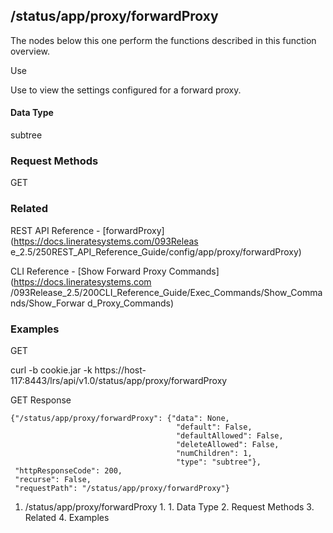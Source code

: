 ## /status/app/proxy/forwardProxy

The nodes below this one perform the functions described in this function
overview.

Use

Use to view the settings configured for a forward proxy.

#### Data Type

subtree

### Request Methods

GET

### Related

REST API Reference - [forwardProxy](https://docs.lineratesystems.com/093Releas
e_2.5/250REST_API_Reference_Guide/config/app/proxy/forwardProxy)

CLI Reference - [Show Forward Proxy Commands](https://docs.lineratesystems.com
/093Release_2.5/200CLI_Reference_Guide/Exec_Commands/Show_Commands/Show_Forwar
d_Proxy_Commands)

### Examples

GET

curl -b cookie.jar -k
https://host-117:8443/lrs/api/v1.0/status/app/proxy/forwardProxy

GET Response

    
    
    {"/status/app/proxy/forwardProxy": {"data": None,
                                         "default": False,
                                         "defaultAllowed": False,
                                         "deleteAllowed": False,
                                         "numChildren": 1,
                                         "type": "subtree"},
     "httpResponseCode": 200,
     "recurse": False,
     "requestPath": "/status/app/proxy/forwardProxy"}
    

  1. /status/app/proxy/forwardProxy
    1.       1. Data Type
    2. Request Methods
    3. Related
    4. Examples

